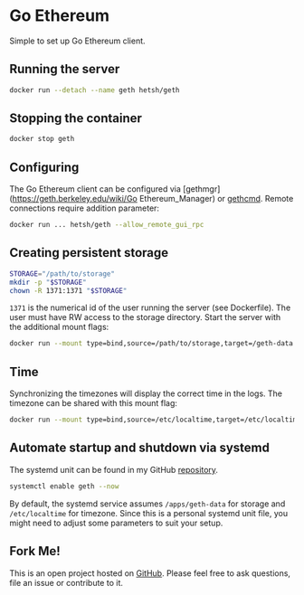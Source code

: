 # Go Ethereum
Simple to set up Go Ethereum client.

## Running the server
```bash
docker run --detach --name geth hetsh/geth
```

## Stopping the container
```bash
docker stop geth
```

## Configuring
The Go Ethereum client can be configured via [gethmgr](https://geth.berkeley.edu/wiki/Go Ethereum_Manager) or [gethcmd](https://geth.berkeley.edu/wiki/gethcmd_tool).
Remote connections require addition parameter:
```bash
docker run ... hetsh/geth --allow_remote_gui_rpc
```

## Creating persistent storage
```bash
STORAGE="/path/to/storage"
mkdir -p "$STORAGE"
chown -R 1371:1371 "$STORAGE"
```
`1371` is the numerical id of the user running the server (see Dockerfile).
The user must have RW access to the storage directory.
Start the server with the additional mount flags:
```bash
docker run --mount type=bind,source=/path/to/storage,target=/geth-data ...
```

## Time
Synchronizing the timezones will display the correct time in the logs.
The timezone can be shared with this mount flag:
```bash
docker run --mount type=bind,source=/etc/localtime,target=/etc/localtime,readonly ...
```

## Automate startup and shutdown via systemd
The systemd unit can be found in my GitHub [repository](https://github.com/Hetsh/docker-geth).
```bash
systemctl enable geth --now
```
By default, the systemd service assumes `/apps/geth-data` for storage and `/etc/localtime` for timezone.
Since this is a personal systemd unit file, you might need to adjust some parameters to suit your setup.

## Fork Me!
This is an open project hosted on [GitHub](https://github.com/Hetsh/docker-geth).
Please feel free to ask questions, file an issue or contribute to it.
